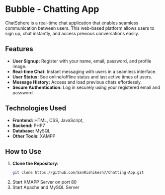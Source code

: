 # Bubble - Chatting App

ChatSphere is a real-time chat application that enables seamless communication between users. This web-based platform allows users to sign up, chat instantly, and access previous conversations easily.

## Features

- **User Signup:** Register with your name, email, password, and profile image.
- **Real-time Chat:** Instant messaging with users in a seamless interface.
- **User Status:** See online/offline status and last active times of users.
- **Message History:** Access and load previous chats effortlessly.
- **Secure Authentication:** Log in securely using your registered email and password.

## Technologies Used

- **Frontend:** HTML, CSS, JavaScript,
- **Backend:** PHP7
- **Database:** MySQL
- **Other Tools:** XAMPP

## How to Use

1. **Clone the Repository:**
   ```bash
   git clone https://github.com/SanRishikesh7/Chatting-App.git
   
2. Start XMAPP Server on port 80
3. Start Apache and MySQL Server

